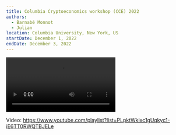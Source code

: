 ```yaml
---
title: Columbia Cryptoeconomics workshop (CCE) 2022
authors:
  - Barnabé Monnot
  - Julian
location: Columbia University, New York, US
startDate: December 1, 2022
endDate: December 3, 2022
---
```


<video src="https://www.youtube.com/playlist?list=PLpktWkixc1gUqkyc1-iE6TT0RWQTBJELe"></video>

Video: <https://www.youtube.com/playlist?list=PLpktWkixc1gUqkyc1-iE6TT0RWQTBJELe>
